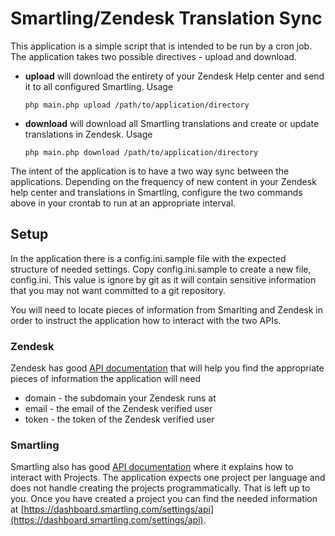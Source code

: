 Smartling/Zendesk Translation Sync
=========

This application is a simple script that is intended to be run by a cron job. The application takes two possible directives - upload and download. 
  - **upload** will download the entirety of your Zendesk Help center and send it to all configured Smartling. Usage
        
        php main.php upload /path/to/application/directory

  - **download** will download all Smartling translations and create or update translations in Zendesk. Usage
        
        php main.php download /path/to/application/directory

The intent of the application is to have a two way sync between the applications. Depending on the frequency of new content in your Zendesk help center and translations in Smartling, configure the two commands above in your crontab to run at an appropriate interval.

Setup
----
In the application there is a config.ini.sample file with the expected structure of needed settings. Copy config.ini.sample to create a new file, config.ini. This value is ignore by git as it will contain sensitive information that you may not want committed to a git repository. 

You will need to locate pieces of information from Smarlting and Zendesk in order to instruct the application how to interact with the two APIs.
### Zendesk
Zendesk has good [API documentation](http://developer.zendesk.com/documentation/rest_api/introduction.html) that will help you find the appropriate pieces of information the application will need
  
  - domain - the subdomain your Zendesk runs at
  - email - the email of the Zendesk verified user
  - token - the token of the Zendesk verified user

### Smartling
Smartling also has good [API documentation](https://docs.smartling.com/display/docs/Projects+API) where it explains how to interact with Projects. The application expects one project per language and does not handle creating the projects programmatically. That is left up to you. Once you have created a project you can find the needed information at [https://dashboard.smartling.com/settings/api](https://dashboard.smartling.com/settings/api).

